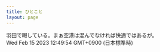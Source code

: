 ```yaml
---
title: ひとこと
layout: page
---
```

<div class="box" dt="1676432994709">
  羽田で暇している。まぁ空港は混んでなければ快適ではあるが。
  <div class="content is-small">Wed Feb 15 2023 12:49:54 GMT+0900 (日本標準時)</div>
</div>